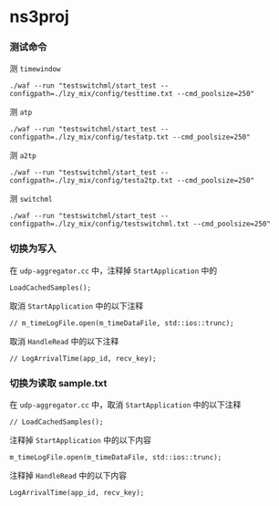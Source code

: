 # ns3proj

### 测试命令
测 `timewindow`
```
./waf --run "testswitchml/start_test --configpath=./lzy_mix/config/testtime.txt --cmd_poolsize=250"
```

测 `atp`
```
./waf --run "testswitchml/start_test --configpath=./lzy_mix/config/testatp.txt --cmd_poolsize=250"
```

测 `a2tp`
```
./waf --run "testswitchml/start_test --configpath=./lzy_mix/config/testa2tp.txt --cmd_poolsize=250"
```

测 `switchml`
```
./waf --run "testswitchml/start_test --configpath=./lzy_mix/config/testswitchml.txt --cmd_poolsize=250"
```

### 切换为写入
在 `udp-aggregator.cc` 中，注释掉 `StartApplication` 中的
```
LoadCachedSamples();
```
取消 `StartApplication` 中的以下注释 
```
// m_timeLogFile.open(m_timeDataFile, std::ios::trunc);
```
取消 `HandleRead` 中的以下注释 
```
// LogArrivalTime(app_id, recv_key);  
```

### 切换为读取 sample.txt
在 `udp-aggregator.cc` 中，取消 `StartApplication` 中的以下注释
```
// LoadCachedSamples();
```
注释掉 `StartApplication` 中的以下内容
```
m_timeLogFile.open(m_timeDataFile, std::ios::trunc);
```
注释掉 `HandleRead` 中的以下内容 
```
LogArrivalTime(app_id, recv_key);  
```